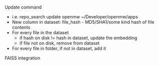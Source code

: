 Update command
 - i.e. repo_search update openmw ~/Developer/openmw/apps
 - New column in dataset: file_hash - MD5/SHA1/some kind hash of file contents
 - For every file in the dataset
    - if hash on disk != hash in dataset, update the embedding
    - if file not on disk, remove from dataset
 - For every file in folder, if not in dataset, add it

FAISS integration